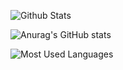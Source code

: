 
![Github Stats](https://github-readme-stats.vercel.app/api?username=michaelchemic&show_icons=true&theme=dark&count_private=true)

![Anurag's GitHub stats](https://github-readme-stats.vercel.app/api?username=michaelchemic&show_icons=true)

![Most Used Languages](https://github-readme-stats.vercel.app/api/top-langs/?username=michaelchemic&theme=dark&layout=compact)
